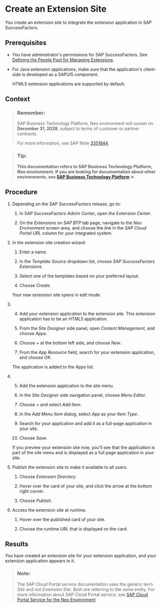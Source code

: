 <!-- loio9e3fc153918545e59c3ae609f7d6ea35 -->

# Create an Extension Site

You create an extension site to integrate the extension application in SAP SuccessFactors.



## Prerequisites

-   You have administrator's permissions for SAP SuccessFactors. See [Defining the People Pool for Managing Extensions](defining-the-people-pool-for-managing-extensions-ccd49f2.md).

-   For Java extension applications, make sure that the application's client-side is developed as a SAPUI5 component.

    HTML5 extension applications are supported by default.




## Context

> ### Remember:  
> SAP Business Technology Platform, Neo environment will sunset on **December 31, 2028**, subject to terms of customer or partner contracts.
> 
> For more information, see SAP Note [3351844](https://launchpad.support.sap.com/#/notes/3351844).

> ### Tip:  
> **This documentation refers to SAP Business Technology Platform, Neo environment. If you are looking for documentation about other environments, see [SAP Business Technology Platform](https://help.sap.com/viewer/65de2977205c403bbc107264b8eccf4b/Cloud/en-US/6a2c1ab5a31b4ed9a2ce17a5329e1dd8.html "SAP Business Technology Platform (SAP BTP) is an integrated offering comprised of four technology portfolios: database and data management, application development and integration, analytics, and intelligent technologies. The platform offers users the ability to turn data into business value, compose end-to-end business processes, and build and extend SAP applications quickly.") :arrow_upper_right:.**



## Procedure

1.  Depending on the SAP SuccessFactors release, go to:

    1.  In SAP SuccessFactors *Admin Center*, open the *Extension Center*.

    2.  On the *Extensions on SAP BTP* tab page, navigate to the *Neo Environment* screen area, and choose the *link* in the *SAP Cloud Portal URL* column for your integrated system.


2.  In the extension site creation wizard:

    1.  Enter a name.

    2.  In the *Template Source* dropdown list, choose *SAP SuccessFactors Extensions*.

    3.  Select one of the templates based on your preferred layout.

    4.  Choose *Create*.


    Your new extension site opens in edit mode.

3.  4. Add your extension application to the extension site. This extension application has to be an HTML5 application.

    1.  From the *Site Designer* side panel, open *Content Management*, and choose *Apps*.

    2.  Choose *\+* at the bottom left side, and choose *New*.

    3.  From the *App Resource* field, search for your extension application, and choose *OK*.


    The application is added to the *Apps* list.

4.  5. Add the extension application to the site menu.

    1.  In the *Site Designer* side navigation panel, choose *Menu Editor*.

    2.  Choose *\+* and select *Add Item*.

    3.  In the *Add Menu Item* dialog, select *App* as your *Item Type*.

    4.  Search for your application and add it as a full-page application in your site.

    5.  Choose *Save*.


    If you preview your extension site now, you'll see that the application is part of the site menu and is displayed as a full page application in your site.

5.  Publish the extension site to make it available to all users.

    1.  Choose *Extension Directory*.

    2.  Hover over the card of your site, and click the arrow at the bottom right corner.

    3.  Choose *Publish*.


6.  Access the extension site at runtime.

    1.  Hover over the published card of your site.

    2.  Choose the runtime URL that is displayed on the card.





## Results

You have created an extension site for your extension application, and your extension application appears in it.

> ### Note:  
> The SAP Cloud Portal service documentation uses the generic term *Site* and not *Extension Site*. Both are referring to the same entity. For more information about SAP Cloud Portal service, see [SAP Cloud Portal Service for the Neo Environment](https://help.sap.com/viewer/8422cb487c2146999a2a7dab9cc85cf7/Cloud/en-US)

